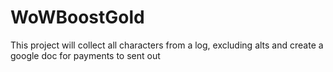 # WoWBoostGold

This project will collect all characters from a log, excluding alts and create a google doc for payments to sent out